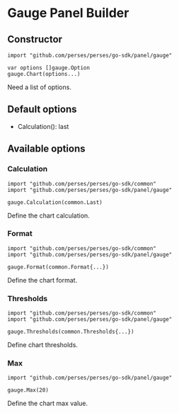 # Gauge Panel Builder

## Constructor

```golang
import "github.com/perses/perses/go-sdk/panel/gauge"

var options []gauge.Option
gauge.Chart(options...)
```
Need a list of options.


## Default options

- Calculation(): last


## Available options

### Calculation

```golang
import "github.com/perses/perses/go-sdk/common"
import "github.com/perses/perses/go-sdk/panel/gauge" 

gauge.Calculation(common.Last)
```
Define the chart calculation.


### Format

```golang
import "github.com/perses/perses/go-sdk/common"
import "github.com/perses/perses/go-sdk/panel/gauge" 

gauge.Format(common.Format{...})
```
Define the chart format.


### Thresholds

```golang
import "github.com/perses/perses/go-sdk/common"
import "github.com/perses/perses/go-sdk/panel/gauge" 

gauge.Thresholds(common.Thresholds{...})
```
Define chart thresholds.


### Max

```golang
import "github.com/perses/perses/go-sdk/panel/gauge" 

gauge.Max(20)
```
Define the chart max value.

